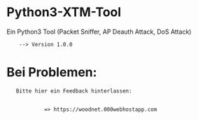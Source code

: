 # Python3-XTM-Tool
Ein Python3 Tool (Packet Sniffer, AP Deauth Attack, DoS Attack)



        --> Version 1.0.0
        
 
 # Bei Problemen:
 
 
 
       Bitte hier ein Feedback hinterlassen:
        
        
                => https://woodnet.000webhostapp.com
